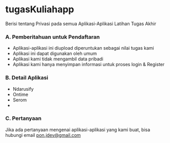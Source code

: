 # tugasKuliahapp
Berisi tentang Privasi pada semua Aplikasi-Aplikasi Latihan Tugas Akhir 

### A. Pemberitahuan untuk Pendaftaran
- Aplikasi-aplikasi ini diupload diperuntukan sebagai nilai tugas kami
- Aplikasi ini dapat digunakan oleh umum
- Aplikasi kami tidak mengambil data pribadi
- Aplikasi kami hanya menyimpan informasi untuk proses login & Register

### B. Detail Aplikasi
- Ndarusify
- Ontime
- Serom
- 
### C. Pertanyaan
Jika ada pertanyaan mengenai aplikasi-aplikasi yang kami buat, bisa hubungi email pon.jdev@gmail.com
